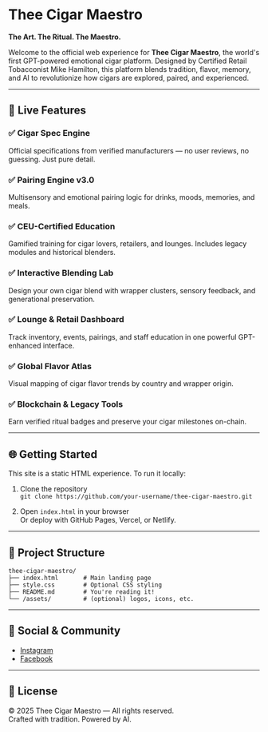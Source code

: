 # Thee Cigar Maestro

**The Art. The Ritual. The Maestro.**

Welcome to the official web experience for **Thee Cigar Maestro**, the world's first GPT-powered emotional cigar platform. Designed by Certified Retail Tobacconist Mike Hamilton, this platform blends tradition, flavor, memory, and AI to revolutionize how cigars are explored, paired, and experienced.

---

## 🚀 Live Features

### ✅ Cigar Spec Engine  
Official specifications from verified manufacturers — no user reviews, no guessing. Just pure detail.

### ✅ Pairing Engine v3.0  
Multisensory and emotional pairing logic for drinks, moods, memories, and meals.

### ✅ CEU-Certified Education  
Gamified training for cigar lovers, retailers, and lounges. Includes legacy modules and historical blenders.

### ✅ Interactive Blending Lab  
Design your own cigar blend with wrapper clusters, sensory feedback, and generational preservation.

### ✅ Lounge & Retail Dashboard  
Track inventory, events, pairings, and staff education in one powerful GPT-enhanced interface.

### ✅ Global Flavor Atlas  
Visual mapping of cigar flavor trends by country and wrapper origin.

### ✅ Blockchain & Legacy Tools  
Earn verified ritual badges and preserve your cigar milestones on-chain.

---

## 🌐 Getting Started

This site is a static HTML experience. To run it locally:

1. Clone the repository  
   `git clone https://github.com/your-username/thee-cigar-maestro.git`

2. Open `index.html` in your browser  
   Or deploy with GitHub Pages, Vercel, or Netlify.

---

## 📁 Project Structure

```
thee-cigar-maestro/
├── index.html       # Main landing page
├── style.css        # Optional CSS styling
├── README.md        # You're reading it!
└── /assets/         # (optional) logos, icons, etc.
```

---

## 📲 Social & Community

- [Instagram](https://www.instagram.com/theecigarmaestro)
- [Facebook](https://www.facebook.com/theecigarmaestro)

---

## 📜 License

© 2025 Thee Cigar Maestro — All rights reserved.  
Crafted with tradition. Powered by AI.